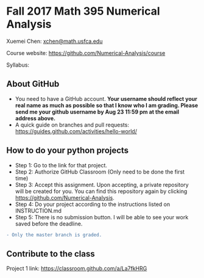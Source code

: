 # Fall 2017 Math 395 Numerical Analysis 

Xuemei Chen: xchen@math.usfca.edu

Course website: https://github.com/Numerical-Analysis/course

Syllabus: 

## About GitHub
- You need to have a GitHub account. **Your username should reflect your real name as much as possible so that I know who I am grading. Please send me your github username by Aug 23 11:59 pm at the email address above.** 
- A quick guide on branches and pull requests: https://guides.github.com/activities/hello-world/

## How to do your python projects
- Step 1: Go to the link for that project.
- Step 2: Authorize GitHub Classroom (Only need to be done the first time)
- Step 3: Accept this assignment. Upon accepting, a private repository will be created for you. You can find this repository again by clicking https://github.com/Numerical-Analysis. 
- Step 4: Do your project according to the instructions listed on INSTRUCTION.md
- Step 5: There is no submission button. I will be able to see your work saved before the deadline. 
```diff
- Only the master branch is graded.
```

## Contribute to the class

Project 1 link: https://classroom.github.com/a/La7fkHRG
